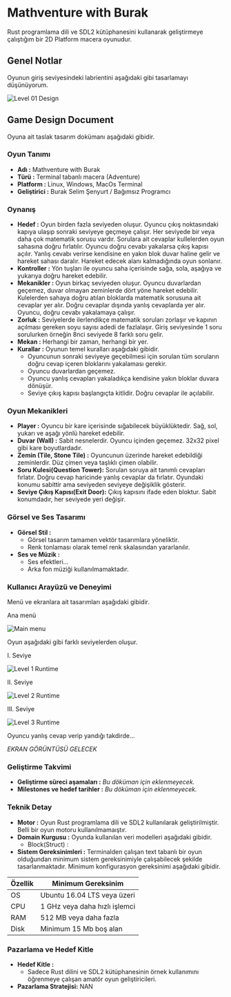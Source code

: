 # Mathventure with Burak

Rust programlama dili ve SDL2 kütüphanesini kullanarak geliştirmeye çalıştığım bir 2D Platform macera oyunudur.

## Genel Notlar

Oyunun giriş seviyesindeki labrientini aşağıdaki gibi tasarlamayı düşünüyorum.

![Level 01 Design](level_01_design.png)

## Game Design Document

Oyuna ait taslak tasarım dokümanı aşağıdaki gibidir.

### Oyun Tanımı

- **Adı  :** Mathventure with Burak
- **Türü :** Terminal tabanlı macera (Adventure)
- **Platform :** Linux, Windows, MacOs Terminal
- **Geliştirici :** Burak Selim Şenyurt / Bağımsız Programcı

### Oynanış

- **Hedef :** Oyun birden fazla seviyeden oluşur. Oyuncu çıkış noktasındaki kapıya ulaşıp sonraki seviyeye geçmeye çalışır. Her seviyede bir veya daha çok matematik sorusu vardır. Sorulara ait cevaplar kullelerden oyun sahasına doğru fırlatılır. Oyuncu doğru cevabı yakalarsa çıkış kapısı açılır. Yanlış cevabı verirse kendisine en yakın blok duvar haline gelir ve hareket sahası daralır. Hareket edecek alanı kalmadığında oyun sonlanır.
- **Kontroller :** Yön tuşları ile oyuncu saha içerisinde sağa, sola, aşağıya ve yukarıya doğru hareket edebilir. 
- **Mekanikler :** Oyun birkaç seviyeden oluşur. Oyuncu duvarlardan geçemez, duvar olmayan zeminlerde dört yöne hareket edebilir. Kulelerden sahaya doğru atılan bloklarda matematik sorusuna ait cevaplar yer alır. Doğru cevaplar dışında yanlış cevaplarda yer alır. Oyuncu, doğru cevabı yakalamaya çalışır.
- **Zorluk :** Seviyelerde ilerlendikçe matematik soruları zorlaşır ve kapının açılması gereken soyu sayısı adedi de fazlalaşır. Giriş seviyesinde 1 soru sorulurken örneğin 8nci seviyede 8 farklı soru gelir.
- **Mekan :** Herhangi bir zaman, herhangi bir yer.
- **Kurallar :** Oyunun temel kuralları aşağıdaki gibidir.
    - Oyuncunun sonraki seviyeye geçebilmesi için sorulan tüm soruların doğru cevap içeren bloklarını yakalaması gerekir.
    - Oyuncu duvarlardan geçemez.
    - Oyuncu yanlış cevapları yakaladıkça kendisine yakın bloklar duvara dönüşür.
    - Seviye çıkış kapısı başlangıçta kitlidir. Doğru cevaplar ile açılabilir.

### Oyun Mekanikleri

- **Player :** Oyuncu bir kare içerisinde sığabilecek büyüklüktedir. Sağ, sol, yukarı ve aşağı yönlü hareket edebilir.
- **Duvar (Wall) :** Sabit nesnelerdir. Oyuncu içinden geçemez. 32x32 pixel gibi kare boyutlardadır. 
- **Zemin (Tile, Stone Tile) :** Oyuncunun üzerinde hareket edebildiği zeminlerdir. Düz çimen veya taşlıklı çimen olabilir.
- **Soru Kulesi(Question Tower):** Sorulan soruya ait tanımlı cevapları fırlatır. Doğru cevap haricinde yanlış cevaplar da fırlatır. Oyundaki konumu sabittir ama seviyeden seviyeye değişiklik gösterir.
- **Seviye Çıkış Kapısı(Exit Door):** Çıkış kapısını ifade eden bloktur. Sabit konumdadır, her seviyede yeri değişir.

### Görsel ve Ses Tasarımı

- **Görsel Stil :**
    - Görsel tasarım tamamen vektör tasarımlara yöneliktir.
    - Renk tonlaması olarak temel renk skalasından yararlanılır.
- **Ses ve Müzik :**
    - Ses efektleri...
    - Arka fon müziği kullanılmamaktadır.

### Kullanıcı Arayüzü ve Deneyimi

Menü ve ekranlara ait tasarımları aşağıdaki gibidir.

Ana menü

![Main menu](main_menu.png)

Oyun aşağıdaki gibi farklı seviyelerden oluşur.

I. Seviye

![Level 1 Runtime](level_01_runtime.png)

II. Seviye

![Level 2 Runtime](level_02_runtime.png)

III. Seviye

![Level 3 Runtime](level_03_runtime.png)

Oyuncu yanlış cevap verip yandığı takdirde...

_EKRAN GÖRÜNTÜSÜ GELECEK_

### Geliştirme Takvimi

- **Geliştirme süreci aşamaları :** _Bu döküman için eklenmeyecek._
- **Milestones ve hedef tarihler :** _Bu döküman için eklenmeyecek._

### Teknik Detay

- **Motor :** Oyun Rust programlama dili ve SDL2 kullanılarak geliştirilmiştir. Belli bir oyun motoru kullanılmamaıştır.
- **Domain Kurgusu :** Oyunda kullanılan veri modelleri aşağıdaki gibidir.
    - Block(Struct) :
- **Sistem Gereksinimleri :** Terminalden çalışan text tabanlı bir oyun olduğundan minimum sistem gereksinimiyle çalışabilecek şekilde tasarlanmaktadır. Minimum konfigurasyon gereksinimi aşağıdaki gibidir.

| Özellik | Minimum Gereksinim            |
|---------|-------------------------------|
| OS      | Ubuntu 16.04 LTS veya üzeri   |
| CPU     | 1 GHz veya daha hızlı işlemci |
| RAM     | 512 MB veya daha fazla        |
| Disk    | Minimum 15 Mb boş alan        |

### Pazarlama ve Hedef Kitle

- **Hedef Kitle :**
    - Sadece Rust dilini ve SDL2 kütüphanesinin örnek kullanımını öğrenmeye çalışan amatör oyun geliştiricileri.
- **Pazarlama Stratejisi:** NAN
